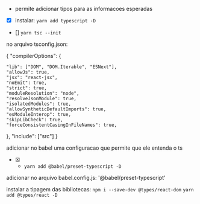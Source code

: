 - permite adicionar tipos para as informacoes esperadas

- [x] instalar: `yarn add typescript -D`
- [] `yarn tsc --init`

no arquivo tsconfig.json:

{
  "compilerOptions": {  

    "lib": ["DOM", "DOM.Iterable", "ESNext"],                                        
    "allowJs": true,           
    "jsx": "react-jsx",                                
    "noEmit": true,                                   
    "strict": true,                                      
    "moduleResolution": "node",                       
    "resolveJsonModule": true,                        
    "isolatedModules": true,                          
    "allowSyntheticDefaultImports": true,             
    "esModuleInterop": true,                             
    "skipLibCheck": true,
    "forceConsistentCasingInFileNames": true,            
  },
  "include": ["src"]
}

adicionar no babel uma configuracao que permite que ele entenda o ts
- [x] - `yarn add @babel/preset-typescript -D`

adicionar no arquivo babel.config.js: '@babel/preset-typescript'

instalar a tipagem das bibliotecas:
`npm i --save-dev @types/react-dom`
`yarn add @types/react -D`